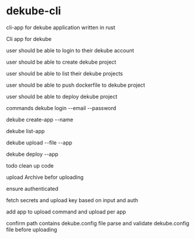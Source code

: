 # dekube-cli
cli-app for dekube application written in rust

Cli app for dekube

user should be able to login to their dekube account 

user should be able to create dekube project 

user should be able to list their dekube projects 

user should be able to push dockerfile to dekube project 

user should be able to deploy dekube project

commands
dekube login --email --password 

dekube create-app --name 

dekube list-app 

dekube upload --file --app 

dekube deploy --app

todo
clean up code

upload
Archive befor uploading 

ensure authenticated 

fetch secrets and upload key based on input and auth 

add app to upload command and upload per app 

confirm path contains dekube.config file parse and validate dekube.config file before uploading
